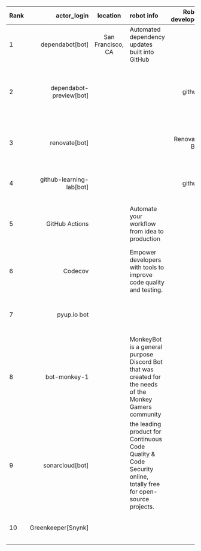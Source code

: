 

| Rank | actor_login | location | robot info | Robot developer | Involved areas | Function description | Related Links for more info /
| :-----| ----: | :----: | :-----| ----:  | :-----| ----: | :----: |
| 1 | dependabot[bot] | San Francisco, CA | Automated dependency updates built into GitHub |  | Upgrading  dependency | pulling down your dependency files and looking  for any outdated or insecure requirements. | https://github.com/dependabot https://dependabot.com
| 2 | dependabot-preview[bot] |  |  | github | Upgrading  dependency；Security Monitoring | Great PRs that stay up-to-date;Compatibility scores for each update;Security advisories handled automatically;Simple getting started flow |  https://github.com/marketplace/dependabot-preview
| 3 | renovate[bot] |  |  | Renovate Bot | updating dependencies;customing grouping and schedules | Automatically update dependencies;Supports a multitude of languages ;Extensive configurability;Supports shared presets as code | https://github.com/marketplace/renovate https://github.com/renovatebot
| 4 | github-learning-lab[bot] |  |  | github | using guide | helping  users learn how to use GitHub；gettig  interactive instructions and activities by the bot | https://github.com/marketplace/github-learning-lab
| 5 | GitHub Actions |  | Automate your workflow from idea to production |  |automating workflow | automating all your software workflows, now with world-class CI/CD. Build, test, and deploy your code right from GitHub |  https://github.com/features/actions
| 6 | Codecov |  | Empower developers with tools to improve code quality and testing. |  | improving code quality and testing | group, merge, archive and compare coverage reports. |  https://github.com/github-actions-workflows https://github.com/features/actions
| 7 | pyup.io bot |  |  |  | updating dependences | Updating  all Python dependency files of the project through Pull Requests on GitHub/GitLab. |  https://github.com/pyup-bot https://pyup.io/docs/
| 8 | bot-monkey-1 |  | MonkeyBot is a general purpose Discord Bot that was created for the needs of the Monkey Gamers community |  | Gamers Community service | Welcoming new users;Get updates from various feeds (ATOM/RSS);(Self) role assignments;Scheduled announcements |  https://github.com/MarkusKgit/MonkeyBot https://github.com/bot-monkey-3?tab=overview&from=2020-11-01&to=2020-11-30
| 9 | sonarcloud[bot] |  | the leading product for Continuous Code Quality & Code Security online, totally free for open-source projects.  |  | improving code quality and secutrity | supporting all major programming languages;detecting bugs, vulnerabilities and code smells |  https://github.com/marketplace/actions/sonarcloud-scan
| 10 | Greenkeeper[Snynk] |  |  |  | Project risk monitoring | knowing when your project’s dependency updates break your code | https://greenkeeper.io/docs.html https://github.com/greenkeeperio/greenkeeper
